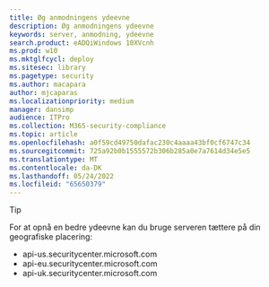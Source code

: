 ```yaml
---
title: Øg anmodningens ydeevne
description: Øg anmodningens ydeevne
keywords: server, anmodning, ydeevne
search.product: eADQiWindows 10XVcnh
ms.prod: w10
ms.mktglfcycl: deploy
ms.sitesec: library
ms.pagetype: security
ms.author: macapara
author: mjcaparas
ms.localizationpriority: medium
manager: dansimp
audience: ITPro
ms.collection: M365-security-compliance
ms.topic: article
ms.openlocfilehash: a0f59cd49750dafac230c4aaaa43bf0cf6747c34
ms.sourcegitcommit: 725a92b0b1555572b306b285a0e7a7614d34e5e5
ms.translationtype: MT
ms.contentlocale: da-DK
ms.lasthandoff: 05/24/2022
ms.locfileid: "65650379"
---
```

> [!TIP]
> For at opnå en bedre ydeevne kan du bruge serveren tættere på din geografiske placering:
>
> - api-us.securitycenter.microsoft.com
> - api-eu.securitycenter.microsoft.com
> - api-uk.securitycenter.microsoft.com
